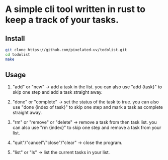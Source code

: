 # A simple cli tool written in rust to keep a track of your tasks.

## Install 

```sh
git clone https://github.com/pixelated-uv/todolist.git
cd todolist
make
```

## Usage 

1) "add" or "new"   ->   add a task in the list.
    you can also use "add {task}" to skip one step and add a task straight away.

2) "done" or "complete"   ->   set the status of the task to true.
    you can also use "done {index of task}" to skip one step and mark a task as complete straight away.

3) "rm" or "remove" or "delete"   ->   remove a task from then task list.
    you can also use "rm {index}" to skip one step and remove a task from your list.

4) "quit"/"cancel"/"close"/"clear"   ->   close the program.

5) "list" or "ls"  ->  list the current tasks in your list.
